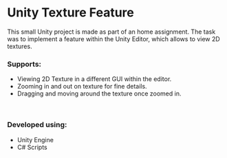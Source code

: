 # Unity Texture Feature

This small Unity project is made as part of an home assignment.
The task was to implement a feature within the Unity Editor, which allows to view 2D textures.
<br>
### Supports:
- Viewing 2D Texture in a different GUI within the editor.
- Zooming in and out on texture for fine details.
- Dragging and moving around the texture once zoomed in.
<br>

### Developed using:
- Unity Engine
- C# Scripts
